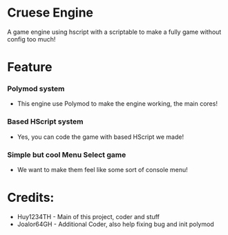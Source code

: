 # Cruese Engine
A game engine using hscript with a scriptable to make a fully game without config too much!

# Feature
### Polymod system
- This engine use Polymod to make the engine working, the main cores!
### Based HScript system
- Yes, you can code the game with based HScript we made!
### Simple but cool Menu Select game
- We want to make them feel like some sort of console menu!

# Credits:
* Huy1234TH - Main of this project, coder and stuff
* Joalor64GH - Additional Coder, also help fixing bug and init polymod
